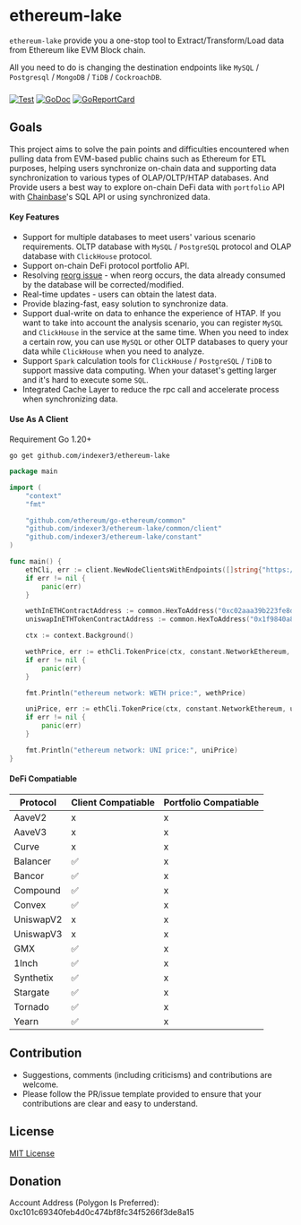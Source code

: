 # ethereum-lake
`ethereum-lake` provide you a one-stop tool to Extract/Transform/Load data from Ethereum like EVM Block chain.  

All you need to do is changing the destination endpoints like `MySQL` / `Postgresql` / `MongoDB` / `TiDB` / `CockroachDB`. 


### 
[![Test](https://github.com/indexer3/ethereum-lake/actions/workflows/lint-and-test.yaml/badge.svg?branch=main)](https://github.com/indexer3/ethereum-lake/actions/workflows/lint-and-test.yml)
[![GoDoc](https://godoc.org/github.com/indexer3/ethereum-lake?status.png)](https://godoc.org/github.com/indexer3/ethereum-lake)
[![GoReportCard](https://goreportcard.com/badge/github.com/indexer3/ethereum-lake)](https://goreportcard.com/report/github.com/indexer3/ethereum-lake)



## Goals 

This project aims to solve the pain points and difficulties encountered when pulling data from EVM-based public chains such as Ethereum for ETL purposes, helping users synchronize on-chain data and supporting data synchronization to various types of OLAP/OLTP/HTAP databases. And Provide users a best way to explore on-chain DeFi data with `portfolio` API with [Chainbase](https://chainbase.com/)'s SQL API or using synchronized data.



#### Key Features 

- Support for multiple databases to meet users' various scenario requirements. OLTP database with `MySQL` / `PostgreSQL` protocol and OLAP database with `ClickHouse` protocol.  
- Support on-chain DeFi protocol portfolio API. 
- Resolving [reorg issue](https://www.alchemy.com/overviews/what-is-a-reorg) - when reorg occurs, the data already consumed by the database will be corrected/modified.  
- Real-time updates - users can obtain the latest data.
- Provide blazing-fast, easy solution to synchronize data.
- Support dual-write on data to enhance the experience of HTAP. If you want to take into account the analysis scenario, you can register `MySQL` and `ClickHouse` in the service at the same time. When you need to index a certain row, you can use `MySQL` or other OLTP databases to query your data while `ClickHouse` when you need to analyze.
- Support `Spark` calculation tools for `ClickHouse` / `PostgreSQL` / `TiDB` to support massive data computing. When your dataset's getting larger and it's hard to execute some `SQL`.   
- Integrated Cache Layer to reduce the rpc call and accelerate process when synchronizing data. 



#### Use As A Client
Requirement Go 1.20+

```shell
go get github.com/indexer3/ethereum-lake
```

```go
package main

import (
	"context"
	"fmt"

	"github.com/ethereum/go-ethereum/common"
	"github.com/indexer3/ethereum-lake/common/client"
	"github.com/indexer3/ethereum-lake/constant"
)

func main() {
	ethCli, err := client.NewNodeClientsWithEndpoints([]string{"https://rpc.ankr.com/eth"})
	if err != nil {
		panic(err)
	}

	wethInETHContractAddress := common.HexToAddress("0xc02aaa39b223fe8d0a0e5c4f27ead9083c756cc2")
	uniswapInETHTokenContractAddress := common.HexToAddress("0x1f9840a85d5aF5bf1D1762F925BDADdC4201F984")

	ctx := context.Background()

	wethPrice, err := ethCli.TokenPrice(ctx, constant.NetworkEthereum, wethInETHContractAddress, nil)
	if err != nil {
		panic(err)
	}

	fmt.Println("ethereum network: WETH price:", wethPrice)

	uniPrice, err := ethCli.TokenPrice(ctx, constant.NetworkEthereum, uniswapInETHTokenContractAddress, nil)
	if err != nil {
		panic(err)
	}

	fmt.Println("ethereum network: UNI price:", uniPrice)
}
```



#### DeFi Compatiable   
| Protocol| Client Compatiable | Portfolio Compatiable | 
| -- | -- | -- | 
| AaveV2 | x | x | 
| AaveV3 | x | x | 
| Curve | x | x | 
| Balancer | ✅ | x | 
| Bancor | ✅ | x | 
| Compound | ✅ | x | 
| Convex | ✅ | x | 
| UniswapV2 | x | x | 
| UniswapV3 | x | x | 
| GMX | ✅ | x | 
| 1Inch | ✅ | x | 
| Synthetix | ✅ | x | 
| Stargate | ✅ | x | 
| Tornado | ✅ | x | 
| Yearn | ✅ | x | 



## Contribution
- Suggestions, comments (including criticisms) and contributions are welcome.
- Please follow the PR/issue template provided to ensure that your contributions are clear and easy to understand. 

## License 
[MIT License](./LICENSE)


## Donation  

Account Address (Polygon Is Preferred): 0xc101c69340feb4d0c474bf8fc34f5266f3de8a15 


